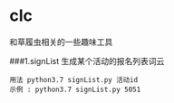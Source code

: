 # clc
和草履虫相关的一些趣味工具

###1.signList 生成某个活动的报名列表词云    
```
用法 python3.7 signList.py 活动id 
示例 : python3.7 signList.py 5051
```
